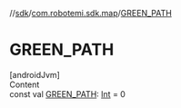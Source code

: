 //[sdk](../../index.md)/[com.robotemi.sdk.map](index.md)/[GREEN_PATH](-g-r-e-e-n_-p-a-t-h.md)



# GREEN_PATH  
[androidJvm]  
Content  
const val [GREEN_PATH](-g-r-e-e-n_-p-a-t-h.md): [Int](https://kotlinlang.org/api/latest/jvm/stdlib/kotlin/-int/index.html) = 0  



